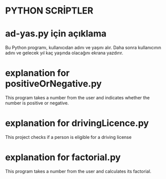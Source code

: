 # PYTHON SCRİPTLER

# ad-yas.py için açıklama

Bu Python programı, kullanıcıdan adını ve yaşını alır. Daha sonra kullanıcının adını ve gelecek yıl kaç yaşında olacağını ekrana yazdırır.

# explanation for positiveOrNegative.py

This program takes a number from the user and indicates whether the number is positive or negative.

# explanation for drivingLicence.py

This project checks if a person is eligible for a driving license

# explanation for factorial.py

This program takes a number from the user and calculates its factorial.


